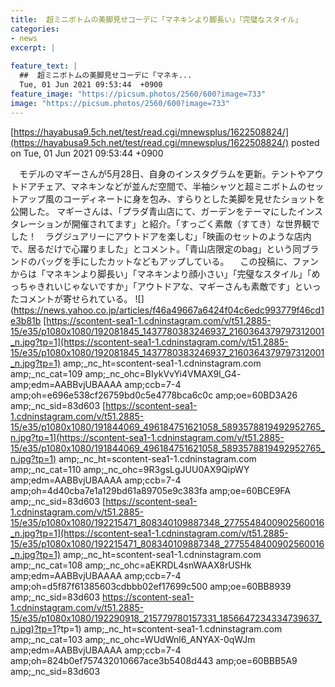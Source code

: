 ```yaml
---
title:  超ミニボトムの美脚見せコーデに「マネキンより脚長い」「完璧なスタイル」  
categories:
- news
excerpt: |
  
feature_text: |
  ##  超ミニボトムの美脚見せコーデに「マネキ...
  Tue, 01 Jun 2021 09:53:44  +0900
feature_image: "https://picsum.photos/2560/600?image=733"
image: "https://picsum.photos/2560/600?image=733"
---
```


[https://hayabusa9.5ch.net/test/read.cgi/mnewsplus/1622508824/](https://hayabusa9.5ch.net/test/read.cgi/mnewsplus/1622508824/)
posted on Tue, 01 Jun 2021 09:53:44  +0900

<!--more-->

　モデルのマギーさんが5月28日、自身のインスタグラムを更新。テントやアウトドアチェア、マネキンなどが並んだ空間で、半袖シャツと超ミニボトムのセットアップ風のコーディネートに身を包み、すらりとした美脚を見せたショットを公開した。 マギーさんは、「プラダ青山店にて、ガーデンをテーマにしたインスタレーションが開催されてます」と紹介。「すっごく素敵（すてき）な世界観でした！　ラグジュアリーにアウトドアを楽しむ」「映画のセットのような店内で、居るだけで心躍りました」とコメント。「青山店限定のbag」という同ブランドのバッグを手にしたカットなどもアップしている。 　この投稿に、ファンからは「マネキンより脚長い」「マネキンより顔小さい」「完璧なスタイル」「めっちゃきれいじゃないですか」「アウトドアな、マギーさんも素敵です」といったコメントが寄せられている。 ![](https://news.yahoo.co.jp/articles/f46a49667a6424f04c6edc993779f46cd1e3b81b [https://scontent-sea1-1.cdninstagram.com/v/t51.2885-15/e35/p1080x1080/192081845_1437780383246937_2160364379797312001_n.jpg?tp=1](https://scontent-sea1-1.cdninstagram.com/v/t51.2885-15/e35/p1080x1080/192081845_1437780383246937_2160364379797312001_n.jpg?tp=1) amp;_nc_ht=scontent-sea1-1.cdninstagram.com amp;_nc_cat=109 amp;_nc_ohc=BIykVvYi4VMAX9l_G4- amp;edm=AABBvjUBAAAA amp;ccb=7-4 amp;oh=e696e538cf26759bd0c5e4778bca6c0c amp;oe=60BD3A26 amp;_nc_sid=83d603 [https://scontent-sea1-1.cdninstagram.com/v/t51.2885-15/e35/p1080x1080/191844069_496184751621058_5893578819492952765_n.jpg?tp=1](https://scontent-sea1-1.cdninstagram.com/v/t51.2885-15/e35/p1080x1080/191844069_496184751621058_5893578819492952765_n.jpg?tp=1) amp;_nc_ht=scontent-sea1-1.cdninstagram.com amp;_nc_cat=110 amp;_nc_ohc=9R3gsLgJUU0AX9QipWY amp;edm=AABBvjUBAAAA amp;ccb=7-4 amp;oh=4d40cba7e1a129bd61a89705e9c383fa amp;oe=60BCE9FA amp;_nc_sid=83d603 [https://scontent-sea1-1.cdninstagram.com/v/t51.2885-15/e35/p1080x1080/192215471_808340109887348_2775548400902560016_n.jpg?tp=1](https://scontent-sea1-1.cdninstagram.com/v/t51.2885-15/e35/p1080x1080/192215471_808340109887348_2775548400902560016_n.jpg?tp=1) amp;_nc_ht=scontent-sea1-1.cdninstagram.com amp;_nc_cat=108 amp;_nc_ohc=aEKRDL4snWAAX8rUSHk amp;edm=AABBvjUBAAAA amp;ccb=7-4 amp;oh=d5f87f61385603cdbbb02ef17699c500 amp;oe=60BB8939 amp;_nc_sid=83d603 [https://scontent-sea1-1.cdninstagram.com/v/t51.2885-15/e35/p1080x1080/192290918_215779780157331_1856647234334739637_n.jpg)?tp=1](https://scontent-sea1-1.cdninstagram.com/v/t51.2885-15/e35/p1080x1080/192290918_215779780157331_1856647234334739637_n.jpg)?tp=1) amp;_nc_ht=scontent-sea1-1.cdninstagram.com amp;_nc_cat=103 amp;_nc_ohc=WUdWnl6_ANYAX-0qWJm amp;edm=AABBvjUBAAAA amp;ccb=7-4 amp;oh=824b0ef757432010667ace3b5408d443 amp;oe=60BBB5A9 amp;_nc_sid=83d603
